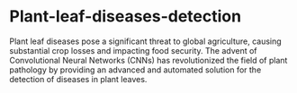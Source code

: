 # Plant-leaf-diseases-detection
Plant leaf diseases pose a significant threat to global agriculture, causing substantial crop losses and impacting food security. The advent of Convolutional Neural Networks (CNNs) has revolutionized the field of plant pathology by providing an advanced and automated solution for the detection of diseases in plant leaves.
